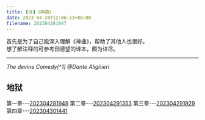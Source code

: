 ```yaml
---
title: [译]《神曲》
date: 2023-04-28T12:06:13+08:00
filename: 202304281947
---
```


首先是为了自己能深入理解《神曲》，帮助了其他人也很好。\
想了解注释的可参考田德望的译本，颇为详尽。

---

*The devine Comedy\[^1]
@Dante Alighieri*

## 地狱
第一章---[202304281949](/202304281949)
第二章---[202304291353](/202304291353)
第三章---[202304291929](/202304291929)
第四章---[202304301441](/202304301441)

[^1]: Dante Alighieri, The devine Comedy, Everyman's Library, 1995.